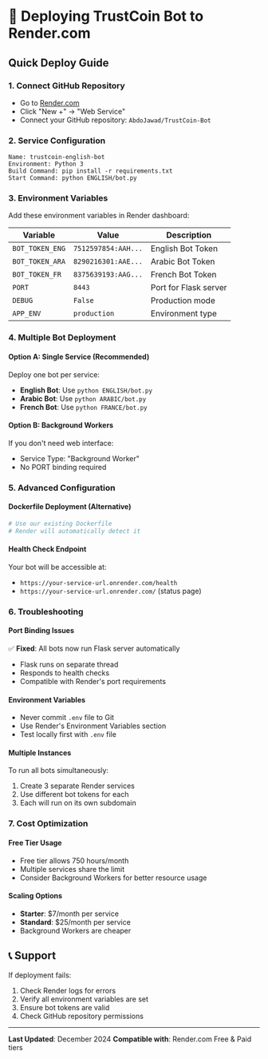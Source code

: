 # 🚀 Deploying TrustCoin Bot to Render.com

## Quick Deploy Guide

### 1. **Connect GitHub Repository**
- Go to [Render.com](https://render.com)
- Click "New +" → "Web Service"
- Connect your GitHub repository: `AbdoJawad/TrustCoin-Bot`

### 2. **Service Configuration**
```
Name: trustcoin-english-bot
Environment: Python 3
Build Command: pip install -r requirements.txt
Start Command: python ENGLISH/bot.py
```

### 3. **Environment Variables**
Add these environment variables in Render dashboard:

| Variable | Value | Description |
|----------|-------|-------------|
| `BOT_TOKEN_ENG` | `7512597854:AAH...` | English Bot Token |
| `BOT_TOKEN_ARA` | `8290216301:AAE...` | Arabic Bot Token |
| `BOT_TOKEN_FR` | `8375639193:AAG...` | French Bot Token |
| `PORT` | `8443` | Port for Flask server |
| `DEBUG` | `False` | Production mode |
| `APP_ENV` | `production` | Environment type |

### 4. **Multiple Bot Deployment**

#### Option A: Single Service (Recommended)
Deploy one bot per service:
- **English Bot**: Use `python ENGLISH/bot.py`
- **Arabic Bot**: Use `python ARABIC/bot.py`  
- **French Bot**: Use `python FRANCE/bot.py`

#### Option B: Background Workers
If you don't need web interface:
- Service Type: "Background Worker"
- No PORT binding required

### 5. **Advanced Configuration**

#### Dockerfile Deployment (Alternative)
```dockerfile
# Use our existing Dockerfile
# Render will automatically detect it
```

#### Health Check Endpoint
Your bot will be accessible at:
- `https://your-service-url.onrender.com/health`
- `https://your-service-url.onrender.com/` (status page)

### 6. **Troubleshooting**

#### Port Binding Issues
✅ **Fixed**: All bots now run Flask server automatically
- Flask runs on separate thread
- Responds to health checks
- Compatible with Render's port requirements

#### Environment Variables
- Never commit `.env` file to Git
- Use Render's Environment Variables section
- Test locally first with `.env` file

#### Multiple Instances
To run all bots simultaneously:
1. Create 3 separate Render services
2. Use different bot tokens for each
3. Each will run on its own subdomain

### 7. **Cost Optimization**

#### Free Tier Usage
- Free tier allows 750 hours/month
- Multiple services share the limit
- Consider Background Workers for better resource usage

#### Scaling Options
- **Starter**: $7/month per service
- **Standard**: $25/month per service
- Background Workers are cheaper

## 📞 Support

If deployment fails:
1. Check Render logs for errors
2. Verify all environment variables are set
3. Ensure bot tokens are valid
4. Check GitHub repository permissions

---
**Last Updated**: December 2024
**Compatible with**: Render.com Free & Paid tiers
